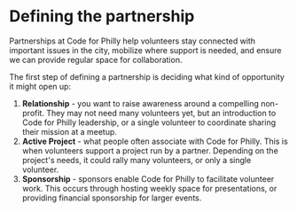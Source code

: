 # Defining the partnership

Partnerships at Code for Philly help volunteers stay connected with important issues in the city, mobilize where support is needed, and ensure we can provide regular space for collaboration.

The first step of defining a partnership is deciding what kind of opportunity it might open up:

1. **Relationship** - you want to raise awareness around a compelling non-profit. They may not need many volunteers yet, but an introduction to Code for Philly leadership, or a single volunteer to coordinate sharing their mission at a meetup.
2. **Active Project** - what people often associate with Code for Philly. This is when volunteers support a project run by a partner. Depending on the project's needs, it could rally many volunteers, or only a single volunteer.
3. **Sponsorship** - sponsors enable Code for Philly to facilitate volunteer work. This occurs through hosting weekly space for presentations, or providing financial sponsorship for larger events.



